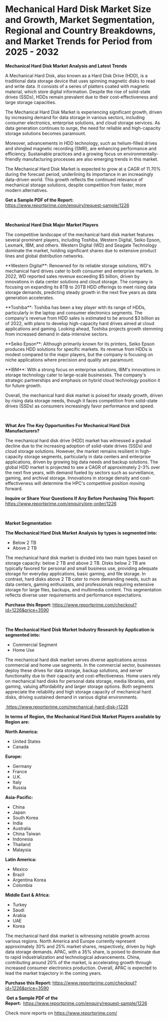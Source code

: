 <p><h1>Mechanical Hard Disk Market Size and Growth, Market Segmentation, Regional and Country Breakdowns, and Market Trends for Period from 2025 -  2032</h1></p><p><strong>Mechanical Hard Disk Market Analysis and Latest Trends</strong></p>
<p><p>A Mechanical Hard Disk, also known as a Hard Disk Drive (HDD), is a traditional data storage device that uses spinning magnetic disks to read and write data. It consists of a series of platters coated with magnetic material, which store digital information. Despite the rise of solid-state drives (SSDs), HDDs remain prevalent due to their cost-effectiveness and large storage capacities.</p><p>The Mechanical Hard Disk Market is experiencing significant growth, driven by increasing demand for data storage in various sectors, including consumer electronics, enterprise solutions, and cloud storage services. As data generation continues to surge, the need for reliable and high-capacity storage solutions becomes paramount. </p><p>Moreover, advancements in HDD technology, such as helium-filled drives and shingled magnetic recording (SMR), are enhancing performance and efficiency. Sustainable practices and a growing focus on environmentally-friendly manufacturing processes are also emerging trends in this market.</p><p>The Mechanical Hard Disk Market is expected to grow at a CAGR of 11.70% during the forecast period, underlining its importance in an increasingly data-driven world. This growth reflects the continued relevance of mechanical storage solutions, despite competition from faster, more modern alternatives.</p></p>
<p><strong>Get a Sample PDF of the Report:&nbsp;</strong> <a href="https://www.reportprime.com/enquiry/request-sample/1226?utm_campaign=2219&utm_medium=2&utm_source=Github&utm_content=ia&utm_term=18032025&utm_id=mechanical-hard-disk">https://www.reportprime.com/enquiry/request-sample/1226</a></p>
<p>&nbsp;</p>
<p><strong>Mechanical Hard Disk Major Market Players</strong></p>
<p><p>The competitive landscape of the mechanical hard disk market features several prominent players, including Toshiba, Western Digital, Seiko Epson, Lexmark, IBM, and others. Western Digital (WD) and Seagate Technology dominate the market, holding significant shares due to extensive product lines and global distribution networks. </p><p>**Western Digital**: Renowned for its reliable storage solutions, WD's mechanical hard drives cater to both consumer and enterprise markets. In 2022, WD reported sales revenue exceeding $5 billion, driven by innovations in data center solutions and cloud storage. The company is focusing on expanding its 8TB to 20TB HDD offerings to meet rising data storage demands, predicting steady growth in the next five years as data generation accelerates.</p><p>**Toshiba**: Toshiba has been a key player with its range of HDDs, particularly in the laptop and consumer electronics segments. The company's revenue from HDD sales is estimated to be around $3 billion as of 2022, with plans to develop high-capacity hard drives aimed at cloud applications and gaming. Looking ahead, Toshiba projects growth stemming from increased demand in data-intensive sectors.</p><p>**Seiko Epson**: Although primarily known for its printers, Seiko Epson produces HDD solutions for specific markets. Its revenue from HDDs is modest compared to the major players, but the company is focusing on niche applications where precision and quality are paramount.</p><p>**IBM**: With a strong focus on enterprise solutions, IBM's innovations in storage technology cater to large-scale businesses. The company's strategic partnerships and emphasis on hybrid cloud technology position it for future growth.</p><p>Overall, the mechanical hard disk market is poised for steady growth, driven by rising data storage needs, though it faces competition from solid-state drives (SSDs) as consumers increasingly favor performance and speed.</p></p>
<p>&nbsp;</p>
<p><strong>What Are The Key Opportunities For Mechanical Hard Disk Manufacturers?</strong></p>
<p><p>The mechanical hard disk drive (HDD) market has witnessed a gradual decline due to the increasing adoption of solid-state drives (SSDs) and cloud storage solutions. However, the market remains resilient in high-capacity storage segments, particularly in data centers and enterprise applications, driven by growing big data needs and backup solutions. The global HDD market is projected to see a CAGR of approximately 2-3% over the next five years, with demand fueled by sectors such as surveillance, gaming, and archival storage. Innovations in storage density and cost-effectiveness will determine the HPC's competitive position moving forward.</p></p>
<p><strong>Inquire or Share Your Questions If Any Before Purchasing This Report:</strong> <a href="https://www.reportprime.com/enquiry/pre-order/1226?utm_campaign=2219&utm_medium=2&utm_source=Github&utm_content=ia&utm_term=18032025&utm_id=mechanical-hard-disk">https://www.reportprime.com/enquiry/pre-order/1226</a></p>
<p>&nbsp;</p>
<p><strong>Market Segmentation</strong></p>
<p><strong>The Mechanical Hard Disk Market Analysis by types is segmented into:</strong></p>
<p><ul><li>Below 2 TB</li><li>Above 2 TB</li></ul></p>
<p><p>The mechanical hard disk market is divided into two main types based on storage capacity: below 2 TB and above 2 TB. Disks below 2 TB are typically favored for personal and small business use, providing adequate storage for everyday applications, basic gaming, and file storage. In contrast, hard disks above 2 TB cater to more demanding needs, such as data centers, gaming enthusiasts, and professionals requiring extensive storage for large files, backups, and multimedia content. This segmentation reflects diverse user requirements and performance expectations.</p></p>
<p><strong>Purchase this Report:&nbsp;</strong><a href="https://www.reportprime.com/checkout?id=1226&price=3590&utm_campaign=2219&utm_medium=2&utm_source=Github&utm_content=ia&utm_term=18032025&utm_id=mechanical-hard-disk">https://www.reportprime.com/checkout?id=1226&price=3590</a></p>
<p>&nbsp;</p>
<p><strong>The Mechanical Hard Disk Market Industry Research by Application is segmented into:</strong></p>
<p><ul><li>Commercial Segment</li><li>Home Use</li></ul></p>
<p><p>The mechanical hard disk market serves diverse applications across commercial and home use segments. In the commercial sector, businesses deploy these drives for data storage, backup solutions, and server functionality due to their capacity and cost-effectiveness. Home users rely on mechanical hard disks for personal data storage, media libraries, and gaming, valuing affordability and larger storage options. Both segments appreciate the reliability and high storage capacity of mechanical hard disks, driving sustained demand in various digital environments.</p></p>
<p><a href="https://www.reportprime.com/mechanical-hard-disk-r1226?utm_campaign=2219&utm_medium=2&utm_source=Github&utm_content=ia&utm_term=18032025&utm_id=mechanical-hard-disk">&nbsp;https://www.reportprime.com/mechanical-hard-disk-r1226</a></p>
<p><strong>In terms of Region, the Mechanical Hard Disk Market Players available by Region are:</strong></p>
<p>
    <p> <strong> North America: </strong>
        <ul>
            <li>United States</li>
            <li>Canada</li>
        </ul>
        </p> 
    <p> <strong> Europe: </strong>
        <ul>
            <li>Germany</li>
            <li>France</li>
            <li>U.K.</li>
            <li>Italy</li>
            <li>Russia</li>
        </ul>
        </p> 
    <p> <strong> Asia-Pacific: </strong>
        <ul>
            <li>China</li>
            <li>Japan</li>
            <li>South Korea</li>
            <li>India</li>
            <li>Australia</li>
            <li>China Taiwan</li>
            <li>Indonesia</li>
            <li>Thailand</li>
            <li>Malaysia</li>
        </ul>
        </p> 
    <p> <strong> Latin America: </strong>
        <ul>
            <li>Mexico</li>
            <li>Brazil</li>
            <li>Argentina Korea</li>
            <li>Colombia</li>
        </ul>
        </p> 
    <p> <strong> Middle East & Africa: </strong>
        <ul>
            <li>Turkey</li>
            <li>Saudi</li>
            <li>Arabia</li>
            <li>UAE</li>
            <li>Korea</li>
        </ul>
    </p>
    </p>
<p><p>The mechanical hard disk market is witnessing notable growth across various regions. North America and Europe currently represent approximately 30% and 25% market shares, respectively, driven by high data storage demands. APAC, with a 35% share, is poised to dominate due to rapid industrialization and technological advancements. China, contributing around 20% of the market, is accelerating growth through increased consumer electronics production. Overall, APAC is expected to lead the market trajectory in the coming years.</p></p>
<p><strong>Purchase this Report: </strong><a href="https://www.reportprime.com/checkout?id=1226&price=3590&utm_campaign=2219&utm_medium=2&utm_source=Github&utm_content=ia&utm_term=18032025&utm_id=mechanical-hard-disk">https://www.reportprime.com/checkout?id=1226&price=3590</a></p>
<p>&nbsp;<strong>Get a Sample PDF of the Report:&nbsp;&nbsp;</strong><a href="https://www.reportprime.com/enquiry/request-sample/1226?utm_campaign=2219&utm_medium=2&utm_source=Github&utm_content=ia&utm_term=18032025&utm_id=mechanical-hard-disk">https://www.reportprime.com/enquiry/request-sample/1226</a></p>
<p><strong></strong></p>
<p>Check more reports on <a href="https://www.reportprime.com/?utm_campaign=2219&utm_medium=2&utm_source=Github&utm_content=ia&utm_term=18032025&utm_id=mechanical-hard-disk">https://www.reportprime.com/</a></p>